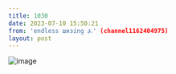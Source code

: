 ```yaml
---
title: 1030
date: 2023-07-10 15:50:21
from: 'endless шизing ⍼' (channel1162404975)
layout: post
---
```


![image](photos/photo_117@10-07-2023_15-50-21.jpg)


